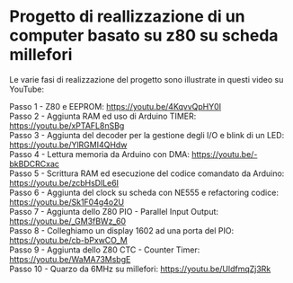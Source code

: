 # Progetto di reallizzazione di un computer basato su z80 su scheda millefori

Le varie fasi di realizzazione del progetto sono illustrate in questi video su YouTube:

Passo 1 - Z80 e EEPROM: https://youtu.be/4KqvvQpHY0I  
Passo 2 - Aggiunta RAM ed uso di Arduino TIMER: https://youtu.be/xPTAFL8nSBg  
Passo 3 - Aggiunta del decoder per la gestione degli I/O e blink di un LED: https://youtu.be/YlRGMI4QHdw  
Passo 4 - Lettura memoria da Arduino con DMA: https://youtu.be/-bkBDCRCxac  
Passo 5 - Scrittura RAM ed esecuzione del codice comandato da Arduino: https://youtu.be/zcbHsDlLe6I  
Passo 6 - Aggiunta del clock su scheda con NE555 e refactoring codice: https://youtu.be/Sk1F04g4o2U  
Passo 7 - Aggiunta dello Z80 PIO - Parallel Input Output: https://youtu.be/_GM3fBWz_60  
Passo 8 - Colleghiamo un display 1602 ad una porta del PIO: https://youtu.be/cb-bPxwCO_M  
Passo 9 - Aggiunta dello Z80 CTC - Counter Timer: https://youtu.be/WaMA73MsbgE  
Passo 10 - Quarzo da 6MHz su millefori: https://youtu.be/UldfmqZj3Rk  


